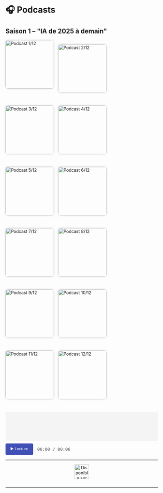 # 🎧 Podcasts 

## Saison 1 – "IA de 2025 à demain"

<div id="podcast-gallery" style="display: flex; flex-wrap: wrap; gap: 1em; margin-bottom: 2em;">
  <img src="/BetweenIntelligences/podcasts/cover1.jpg" 
       data-audio="/BetweenIntelligences/podcasts/A1.m4a"
       alt="Podcast 1/12" title="Episode 1/12"
       class="podcast-thumb" />

<img src="/BetweenIntelligences/podcasts/cover2.jpg"
data-audio="/BetweenIntelligences/podcasts/A2.m4a"
alt="Podcast 2/12" title="Episode 2/12"
class="podcast-thumb" />

<img src="/BetweenIntelligences/podcasts/cover3.jpg"
data-audio="/BetweenIntelligences/podcasts/A3.m4a"
alt="Podcast 3/12" title="Episode 3/12"
class="podcast-thumb" />

<img src="/BetweenIntelligences/podcasts/cover4.jpg"
data-audio="/BetweenIntelligences/podcasts/A4.m4a"
alt="Podcast 4/12" title="Episode 4/12"
class="podcast-thumb" />

<img src="/BetweenIntelligences/podcasts/cover5.jpg"
data-audio="/BetweenIntelligences/podcasts/A5.m4a"
alt="Podcast 5/12" title="Episode 5/12"
class="podcast-thumb" />

<img src="/BetweenIntelligences/podcasts/cover6.jpg"
data-audio="/BetweenIntelligences/podcasts/A6.m4a"
alt="Podcast 6/12" title="Episode 6/12"
class="podcast-thumb" />

<img src="/BetweenIntelligences/podcasts/cover7.jpg"
data-audio="/BetweenIntelligences/podcasts/A7.m4a"
alt="Podcast 7/12" title="Episode 7/12"
class="podcast-thumb" />

<img src="/BetweenIntelligences/podcasts/cover8.jpg"
data-audio="/BetweenIntelligences/podcasts/A8.m4a"
alt="Podcast 8/12" title="Episode 8/12"
class="podcast-thumb" />

<img src="/BetweenIntelligences/podcasts/cover9.jpg"
data-audio="/BetweenIntelligences/podcasts/A9.m4a"
alt="Podcast 9/12" title="Episode 9/12"
class="podcast-thumb" />

<img src="/BetweenIntelligences/podcasts/cover10.jpg"
data-audio="/BetweenIntelligences/podcasts/A10.m4a"
alt="Podcast 10/12" title="Episode 10/12"
class="podcast-thumb" />

<img src="/BetweenIntelligences/podcasts/cover11.jpg"
data-audio="/BetweenIntelligences/podcasts/A11.m4a"
alt="Podcast 11/12" title="Episode 11/12"
class="podcast-thumb" />

<img src="/BetweenIntelligences/podcasts/cover12.jpg"
data-audio="/BetweenIntelligences/podcasts/A12.m4a"
alt="Podcast 12/12" title="Episode 12/12"
class="podcast-thumb" />


</div>

<div id="main-waveform" style="width: 100%; height: 96px; margin-bottom: 8px; background: #f4f4f4;"></div>
<div style="display: flex; align-items: center; gap: 1em; margin-bottom: 16px;">
  <button id="main-play" disabled
          style="padding: 8px 16px; background: #4050b5; color: white; border: none; border-radius: 4px; cursor: pointer;">
    ▶️ Lecture
  </button>
  <span id="main-time" style="font-family: monospace; color: #555;">00:00 / 00:00</span>
</div>

<style>
.podcast-thumb {
  width: 160px;
  height: 160px;
  object-fit: cover;
  cursor: pointer;
  border-radius: 8px;
  box-shadow: 0 0 5px #ccc;
  transition: transform 0.2s, box-shadow 0.2s;
}
.podcast-thumb:hover {
  transform: scale(1.02);
}
.podcast-thumb.active {
  border: 3px solid #4050b5;
  box-shadow: 0 0 8px #4050b5;
}
</style>

<script>
document.addEventListener("DOMContentLoaded", function () {
  const waveform = WaveSurfer.create({
    container: '#main-waveform',
    waveColor: '#ddd',
    progressColor: '#4050b5', // ✅ couleur lue
    height: 96,
    responsive: true,
    barWidth: 2,
    cursorColor: '#333'
  });

  const playBtn = document.getElementById("main-play");
  const timeLabel = document.getElementById("main-time");
  let currentActive = null;

  function formatTime(sec) {
    const m = Math.floor(sec / 60), s = Math.floor(sec % 60);
    return `${m.toString().padStart(2, '0')}:${s.toString().padStart(2, '0')}`;
  }

  function updateTime() {
    timeLabel.textContent = `${formatTime(waveform.getCurrentTime())} / ${formatTime(waveform.getDuration())}`;
  }

  waveform.on('ready', () => {
    playBtn.disabled = false;
    updateTime();
    waveform.play(); // 🔊 lecture auto
  });

  waveform.on('audioprocess', updateTime);
  waveform.on('seek', updateTime);
  waveform.on('play', () => playBtn.textContent = '⏸ Pause');
  waveform.on('pause', () => playBtn.textContent = '▶️ Lecture');
  waveform.on('finish', () => {
    playBtn.textContent = '▶️ Lecture';
    updateTime();
  });

  playBtn.addEventListener('click', () => waveform.playPause());

  document.querySelectorAll('.podcast-thumb').forEach(img => {
    img.addEventListener('click', () => {
      const audioSrc = img.getAttribute('data-audio');

      if (currentActive) {
        currentActive.classList.remove('active');
      }
      img.classList.add('active');
      currentActive = img;

      waveform.load(audioSrc);
      playBtn.textContent = '▶️ Lecture';
    });
  });
});
</script>

---

<div style="text-align: center;">
  <a href="https://apple.co/4fmQLp5" target="_blank" rel="noopener noreferrer" title="Écouter sur Apple Podcasts">
    <img src="/BetweenIntelligences/podcasts/badge.svg" alt="Disponible sur Apple Podcasts"
         style="height: 48px; margin-bottom: 1em; cursor: pointer;" />
  </a>
</div>

---
